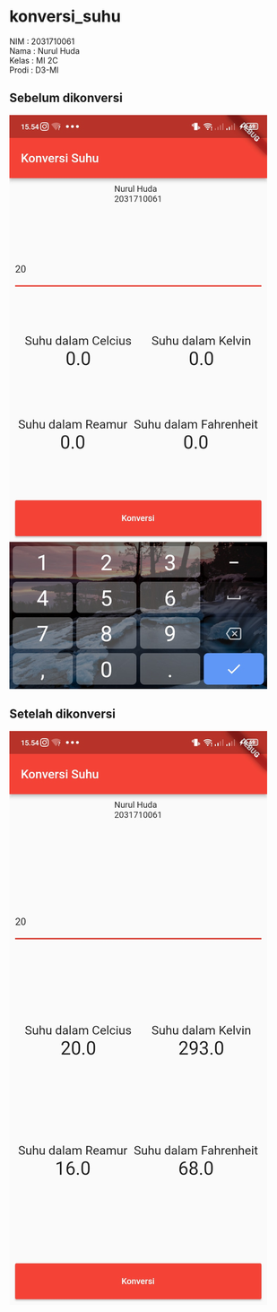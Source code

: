 # konversi_suhu

NIM : 2031710061<br>
Nama : Nurul Huda<br>
Kelas : MI 2C<br>
Prodi : D3-MI<br>

## Sebelum dikonversi

![Screenshot Dashboard Oracle](sebelum.jpeg)

## Setelah dikonversi

![Screenshot Dashboard Oracle](sesudah.jpeg)
